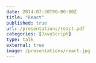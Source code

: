 ```yaml
---
date: 2014-07-30T00:00:00Z
title: "React"
published: true
url: /presentations/react.pdf
categories: [JavaScript]
type: talk
external: true
image: /presentations/react.jpg
---
```

